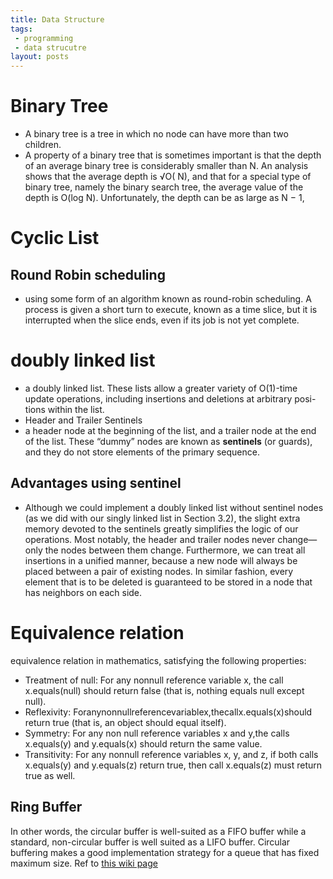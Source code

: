 ```yaml
---
title: Data Structure
tags:
 - programming
 - data strucutre
layout: posts
---
```


# Binary Tree
- A binary tree is a tree in which no node can have more than two children.
- A property of a binary tree that is sometimes important is that the depth of an average
binary tree is considerably smaller than N. An analysis shows that the average depth is √O( N), and that for a special type of binary tree, namely the binary search tree, the average value of the depth is O(log N). Unfortunately, the depth can be as large as N − 1, 

# Cyclic List
## Round Robin scheduling
- using some form of an algorithm known as round-robin scheduling. A process is given a short turn to execute, known as a time slice, but it is interrupted when the slice ends, even if its job is not yet complete.

# doubly linked list
- a doubly linked list. These lists allow a greater variety of O(1)-time update operations, including insertions and deletions at arbitrary posi- tions within the list. 
- Header and Trailer Sentinels
- a header node at the beginning of the list, and a trailer node at the end of the list. These “dummy” nodes are known as **sentinels** (or guards), and they do not store elements of the primary sequence. 

## Advantages using sentinel
- Although we could implement a doubly linked list without sentinel nodes (as we did with our singly linked list in Section 3.2), the slight extra memory devoted to the sentinels greatly simplifies the logic of our operations. Most notably, the header and trailer nodes never change—only the nodes between them change. Furthermore, we can treat all insertions in a unified manner, because a new node will always be placed between a pair of existing nodes. In similar fashion, every element that is to be deleted is guaranteed to be stored in a node that has neighbors on each side.

# Equivalence relation
equivalence relation in mathematics, satisfying the following properties:
- Treatment of null: For any nonnull reference variable x, the call x.equals(null) should return false (that is, nothing equals null except null).
- Reflexivity: Foranynonnullreferencevariablex,thecallx.equals(x)should return true (that is, an object should equal itself).
- Symmetry: For any non null reference variables x and y,the calls x.equals(y) and y.equals(x) should return the same value.
- Transitivity: For any nonnull reference variables x, y, and z, if both calls x.equals(y) and y.equals(z) return true, then call x.equals(z) must return true as well.

## Ring Buffer
In other words, the circular buffer is well-suited as a FIFO buffer while a standard, non-circular buffer is well suited as a LIFO buffer.
Circular buffering makes a good implementation strategy for a queue that has fixed maximum size. Ref to [this wiki page](https://en.wikipedia.org/wiki/Circular_buffer)

